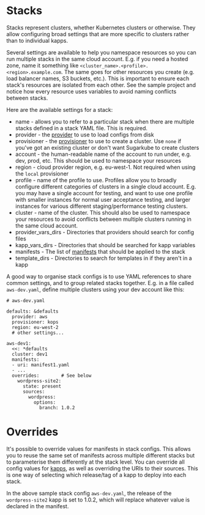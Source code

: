 # Stacks
Stacks represent clusters, whether Kubernetes clusters or otherwise. They allow configuring broad settings that are more specific to clusters rather than to individual kapps.

Several settings are available to help you namespace resources so you can run multiple stacks in the same cloud account. E.g. if you need a hosted zone, name it something like `<cluster_name>.<profile>.<region>.example.com`. The same goes for other resources you create (e.g. load balancer names, S3 buckets, etc.). This is important to ensure each stack's resources are isolated from each other. See the sample project and notice how every resource uses variables to avoid naming conflicts between stacks.

Here are the available settings for a stack:

*	name - allows you to refer to a particular stack when there are multiple stacks defined in a stack YAML file. This is required.  
*	provider - the [provider](providers.md) to use to load configs from disk
*	provisioner - the [provisioner](provisioners.md) to use to create a cluster. Use `none` if you've got an existing cluster or don't want Sugarkube to create clusters          
*	account - the human-readable name of the account to run under, e.g. dev, prod, etc. This should be used to namespace your resources              
*	region - cloud provider region, e.g. eu-west-1. Not required when using the `local` provisioner               
*	profile - name of the profile to use. Profiles allow you to broadly configure different categories of clusters in a single cloud account. E.g. you may have a single account for testing, and want to use one profile with smaller instances for normal user acceptance testing, and larger instances for various different staging/performance testing clusters.               
*	cluster - name of the cluster. This should also be used to namespace your resources to avoid conflicts between multiple clusters running in the same cloud account.              
*	provider_vars_dirs - Directories that providers should search for config files
*	kapp_vars_dirs - Directories that should be searched for kapp variables
*	manifests - The list of [manifests](manifests.yaml) that should be applied to the stack
*	template_dirs - Directories to search for templates in if they aren't in a kapp

A good way to organise stack configs is to use YAML references to share common settings, and to group related stacks together. E.g. in a file called `aws-dev.yaml`, define multiple clusters using your dev account like this:
```
# aws-dev.yaml

defaults: &defaults
  provider: aws
  provisioner: kops
  region: eu-west-2
  # other settings...

aws-dev1:
  <<: *defaults
  cluster: dev1
  manifests: 
  - uri: manifest1.yaml
  - ...
  overrides:        # See below
    wordpress-site2:
      state: present
      sources:
        wordpress:
          options:
            branch: 1.0.2    
```

# Overrides
It's possible to override values for manifests in stack configs. This allows you to reuse the same set of manifests across multiple different stacks but to parameterise them differently at the stack level. You can override all config values for [kapps](kapps.md), as well as overriding the URIs to their sources. This is one way of selecting which release/tag of a kapp to deploy into each stack. 

In the above sample stack config `aws-dev.yaml`, the release of the `wordpress-site2` kapp is set to 1.0.2, which will replace whatever value is declared in the manifest.
